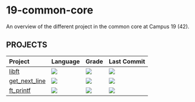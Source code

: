 # 19-common-core
An overview of the different project in the common core at Campus 19 (42).

## PROJECTS
<div>

| Project | Language | Grade | Last Commit |
| :--- | :--- | :--- | :--- |
| [libft](https://github.com/P-Claus/libft) | <img src="https://img.shields.io/github/languages/top/P-Claus/libft?" /> | <img src="https://img.shields.io/badge/125%20%2F%20100%20%E2%98%85-success" /> | <img src="https://img.shields.io/github/last-commit/P-Claus/libft?t" />
| [get_next_line]() | <img src="https://img.shields.io/github/languages/top/jotavare/get_next_line" /> | <img src="https://img.shields.io/badge/ongoing-success" /> | <img src="https://img.shields.io/github/last-commit/jotavare/get_next_line" />
| [ft_printf](https://github.com/P-Claus/ft_printf) | <img src="https://img.shields.io/github/languages/top/jotavare/ft_printf" /> | <img src="https://img.shields.io/badge/ongoing-success" /> | <img src="https://img.shields.io/github/last-commit/jotavare/ft_printf" />

</div>

